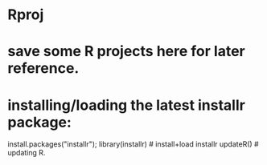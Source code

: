 # Rproj
# save some R projects here for later reference.
# 

# installing/loading the latest installr package:
install.packages("installr"); library(installr) # install+load installr
updateR() # updating R.
